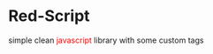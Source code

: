 # Red-Script

 simple clean <span style="color:red">javascript</span> library with some custom tags
